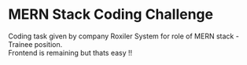 # MERN Stack Coding Challenge
Coding task given by company Roxiler System for role of MERN stack - Trainee position.</br>
Frontend is remaining but thats easy !!
